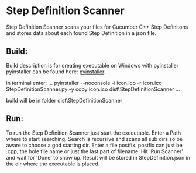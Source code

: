 # Step Definition Scanner

Step Definition Scanner scans your files for Cucumber C++ Step Definitons and stores data about each found Step Definition in a json file.

## Build:
Build description is for creating executable on Windows with pyinstaller
pyinstaller can be found here: [pyinstaller](https://www.pyinstaller.org/).

in terminal enter:
...
pyinstaller --noconsole -i icon.ico -r icon.ico StepDefinitionScanner.py -y
copy icon.ico dist\StepDefinitionScanner
...

build will be in folder dist\StepDefinitionScanner

## Run:
To run the Step Definition Scanner just start the executable.
Enter a Path where to start searching. Search is recursive and scans all sub dirs so be aware to choose a god starting dir.
Enter a file postfix. postfix can just be .cpp, the hole file name or just the last part of filename.
Hit 'Run Scanner' and wait for 'Done' to show up.
Result will be stored in StepDefinition.json in the dir where the executable is placed.